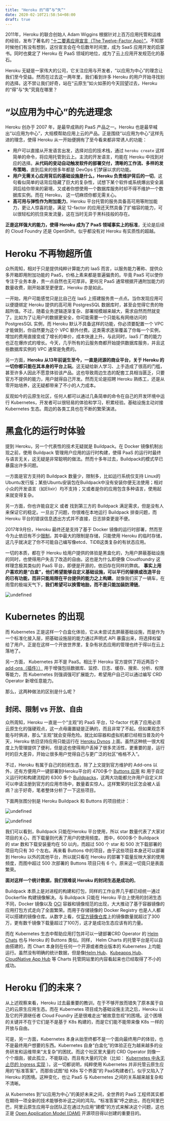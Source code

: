 ```yaml
---
title: "Heroku 的“得”与“失”"
date: 2020-02-10T21:58:54+08:00
draft: true
---
```


2011年，Heroku 的联合创始人  Adam Wiggins 根据针对上百万应用托管和运维的经验，发布了著名的 [“十二要素应用宣言（The Twelve-Factor App）”](https://12factor.net/)。不知那时候他们有没有想到，这份宣言会在今后数年时间里，成为 SaaS 应用开发的启蒙书。同时也奠定了 Heroku 在 PaaS 领域的地位，成为了云上应用开发规范化的基石。

Heroku 无疑是一家伟大的公司，它关注应用与开发者，“以应用为中心”的理念让我们至今受益。然而在过去这一两年里，我们看到许多 Heroku 的用户开始寻找别的选择。这不禁让我们好奇，站在“云原生”如火如荼的今天回望过去，Heroku 的“得”与“失”究竟在哪里？

<!--more-->

# “以应用为中心”的先进理念

Heroku 创办于 2007 年，是最早成熟的 PaaS 产品之一。Heroku 也是最早喊出“以应用为中心”，大规模帮助应用上云的产品。正是围绕“以应用为中心”这样先进的理念，使得 Heroku 从一开始便拥有了至今看来都非常诱人的功能：

* 用户可以直接从开发语言出发，选择对应的技术栈，通过 `heroku create` 这样简单的命令，将应用托管到云上。主流的开发语言，均能在 Heroku 中找到对应的选择。**从代码的变动自动触发软件的部署交付，清晰的工作流、多样的发布策略**，直到后来的很多年都是 DevOps 们梦寐以求的功能。
* **用户无需关心应用背后的基础设施是什么，Heroku 负责维护背后的一切**。这句看似简单的话背后隐藏了巨大的复杂性，试想下某个软件或系统爆出安全漏洞后给你带来的窘境，又或者你想使用一个数据库服务时却不得不维护一个数据库实例。而在 Heroku， 这一切麻烦你都无需关心。
* **高可用与弹性作为附加能力**。Heroku  平台托管的服务具备高可用等附加能力，更让人惊喜的是，满足 12-factor 的应用还天然具备了扩缩容的能力，可以很轻松的抗住突发流量，这在当时无异于黑科技般的存在。

**正是这样强大的能力，使得 Heroku 成为了 PaaS 领域事实上的标准**，无论是后续的 Cloud Foundry 还是 OpenShift，似乎都没有对 Heroku 有实质性的超越。



#  Heroku 不再物超所值

众所周知，相对于只是提供纯粹计算能力的 IaaS 而言，以服务能力著称、提供众多开箱即用附加功能的 PaaS，价格上素来都是普遍偏贵的。毕竟 PaaS 可以使你专注于业务本身，贵一点自然也无可厚非。更何况 PaaS 通常根据开通附加能力的数量收费，刚开始甚至更便宜，Heroku 亦是如此。

一开始，用户可能感觉只是比自己在 IaaS 上搭建服务贵一点点。当你发现应用可以便捷绑定 Heroku 提供的高可用 PostgresSQL 数据库时，甚至会觉得它贵的物超所值。不过，随着业务逻辑逐渐复杂、部署规模越来越大，需求自然而然就变了。比如为了让用户的数据更安全，你可能需要一个只能私有网络访问的 PostgresSQL 实例，而 Heroku 默认不具备这样的功能，你必须要配置一个 VPC 才能做到，你自然要为这个 VPC 额外付费。这类需求逐渐覆盖了你每一个实例，增加的费用直接变成了增长的单价，成本快速上升。与此同时，IaaS 厂商的能力也正在爆炸式的增长。今天，几乎所有的云服务商都开始提供数据库服务，并且这些数据库实例的 VPC 通常是免费的。 

另一方面，**Heroku 从13年前诞生至今，一直是闭源的商业平台，关于 Heroku 的一切你都只能在其本身的平台上玩**。这无疑给新人学习、上手造成了很高的门槛，甚至许多人因此不愿意体验该产品。这也导致周边生态的配套工具相当匮乏，只要官方不提供的能力，用户就得自己开发。然而无论是招聘 Heroku 熟练工，还是从零开始培养，这无疑都带来了不小的人力成本。

反观如今的云原生社区，任何人都可以通过几条简单的命令在自己的开发环境中运行 Kubernetes，开发者可以很轻易的体验和学习，积累经验。基础设施主动对接 Kubernetes 生态。周边的各类工具也在不断的繁荣演进。


# 黑盒化的运行时体验

提到 Heroku，另一个代表性的技术无疑就是 Buildpack。在 Docker 镜像机制出现之前，使用 Buildpack 管理用户应用的运行时构建，使得 PaaS 的运行时最终与语言无关，这无疑是非常聪明的做法。然而十多年过去，Buildpack的模式早已暴露出许多问题。

一方面是官方支持的 Buildpack 数量少，限制多，比如运行系统仅支持 Linux的Ubuntu发行版；某些Ubuntu安装包在Buildpack中没有安装你便无法使用；相对小众的开发语言（如Elixir）均不支持；又或者是你的应用包含多种语言，使用起来就变得复杂。

另一方面，你也许能自定义 或者 找到第三方的 Buildpack 满足需求，但是没有人来保证它的稳定。一旦出了问题，你很难在本地运行 Buildpack 排查问题，而 Heroku 平台的错误信息透出方式并不直接，日志排查更是不便。

2017年9月份，Heroku 最终还是支持了基于 Docker 镜像的运行时部署，然而至今为止依旧有不少[限制](https://devcenter.heroku.com/articles/container-registry-and-runtime#unsupported-dockerfile-commands)，其中最大的限制是存储，只能使用 Heroku 的临时存储，这几乎就决定了你不可能自己编写像etcd、TiDB这类复杂的有状态应用。

一切的本质，都在于 Heroku 给用户提供的体验是黑盒化的，为用户屏蔽基础设施的同时，也使得用户失去了改造的自由。这也是为什么即便像 Cloudfoundry 这样理念极其类似的 PaaS 平台，即便是开源的，依旧存在同样的弊病。 **事实上用户喜欢的是“白盒”，他们希望能够自定义基础设施，可以平行的替换或改造平台的已有功能，而非只能局限在平台提供的能力之上构建**。就像我们买了一辆车，在雨雪的极端天气下，**我们希望可以换雪地胎，而不是只能加装防滑链**。

![undefined](https://intranetproxy.alipay.com/skylark/lark/0/2020/png/209196/1581423197577-31a93e4d-6e2f-4f39-98db-68e4b7dddb84.png) 

# Kubernetes 的出现

而 Kubernetes 正是这样一个白盒化体验，它从未尝试去屏蔽基础设施，而是作为一个标准化接入层，把基础设施层的能力通过声明式 API 暴露出来，将选择权留给了用户。正是在这样一个开放世界里，复杂有状态应用的管理也终于得以在云上落地了。

另一方面， Kubernetes 并不是 PaaS。相比于 Heroku 官方提供了将近两百个[add-ons（插件））](https://elements.heroku.com/addons) 用于增强包括数据库、监控、日志、缓存、搜索、分析、权限等能力，而 Kubernetes 则强调强可扩展能力，希望用户自己可以通过编写 CRD Operator 新增任意能力。

那么，这两种做法的区别是什么呢？

## 封闭、限制 vs 开放、自由

众所周知，Heroku 一直是一个“主观”的 PaaS 平台，12-factor 代表了应用必须云原生化的强硬观点，这一点毋庸置疑是正确的，而且非常了不起。但如果观念不能与时俱进，那么“主观”就会变得危险。就比如容器和虚拟机都已经相当普及的今天，Heroku 依旧坚持应用只能运行在 [Heroku Dynos](https://www.heroku.com/dynos) 上面。虽然这种统一很大程度上为管理提供了便利，但是这也使得用户丢掉了很多灵活性，更重要的是，运行时的巨大差异，开始让很多用户觉得自己与更广泛的社区“格格不入”。

不过，Heroku 有属于自己的封闭生态，除了上文提到官方维护的 Add-ons 以外，还有方便用户一键部署到Heroku平台的 4700多个 [Buttons 应用](https://elements.heroku.com/buttons)  和 用于自定义运行时和构建流程的 6300 多个 [Buildpacks](https://elements.heroku.com/buildpacks)，这两大功能都允许用户自定义并可以申请注册到官方的应用市场中，数量着实惊人。这样繁荣的社区怎会被人诟病？出于好奇，笔者整体分析了一下这些项目。

下面两张图分别是 Heroku Buildpack 和 Buttons 的项目统计：

![undefined](https://wonderflow.info/images/2020-03-01-heroku/2.png) 

![undefined](https://wonderflow.info/images/2020-03-01-heroku/1.png) 

我们可以看到，Buildpack 只能在Heroku 平台使用，所以 star 数量代表了大家对项目的关心，而下载量则代表了用户的使用频度。 图中，6000多个 Buildpack 的 star 数和下载安装量均在 50 以内，而超过 500 个 star 和 500 次下载部署的项目均只有 30 个左右。再来看 Buttons 中的项目，由于这些项目本身还可以部署到 Heroku 以外的其他平台，所以就只看在 Heroku 的部署下载量反映大家的使用频度，而图中超过 500 次部署的 Buttons 项目只有 6 个。原来这一切竟只是表面繁荣。

**面对这样一个统计数据，我们很难说 Heroku 的封闭生态是成功的**。

Buildpack 本质上是对进程的构建和打包，同样的工作业界几乎都已经统一通过 Dockerfile 构建镜像解决。与 Buildpack 只能在 Heroku 平台上使用的封闭生态不同，Docker 镜像以及 [OCI](https://www.opencontainers.org/) 容器和镜像规范的出现，大大推动了基于容器镜像的应用打包方式走向了全面繁荣。而用于存储镜像的 Docker Registry 也是人人都可以搭建的镜像仓库。从数字上看，仅[官方镜像仓库](https://hub.docker.com/)上的镜像数量就超过了300万，更有数千镜像下载量超过了100万，这才是成功生态应该有的力量。

而在 Kubernetes 生态中帮助应用打包并可以一键部署CRD Operator 的 [Helm Chats](https://helm.sh/) 也与 Heroku 的 Buttons 类似。同样， Helm Charts 的托管平台是可以自由搭建的，而 Chart 本身则在任何一个开源或者商业版本的 Kubernetes 上均能运行。虽然没有明确的统计数据，但是像[Helm Hub](https://hub.helm.sh/)、[Kubeapps Hub](https://hub.kubeapps.com/)、[CloudNative App Hub](https://developer.aliyun.com/hub) 等 Charts 托管网站里的内容看起来也已经取得了不小的成功。

#  Heroku 们的未来？

从上述观察来看，Heroku 过去最重要的教训，在于不够开放而错失了原本属于自己的云原生应用生态。而在 Kubernetes 项目成为基础设施主流之后，Heroku 以及它的开源继任者 Cloud Foundry 还是很难走出“被故意忽视”的困境。这个困境的关键并不在于它们是不是基于 K8s 构建的，而是它们能不能带来像 K8s 一样的开放与自由。

可是，另一方面，Kubernetes 本身从始至终都不是一个面向最终用户的体验，也不是最终用户想要的东西。Kubernetes 自身“白盒化”的体验正在为越来越多的业务研发和运维带来“太复杂”的困扰。而这个社区里大量的 CRD Operator 则像一个个烟囱，彼此孤立，不能联动，而且有大量的冗余（比如： [ Kubernetes 中永无止尽的 Ingress 实现](https://kubernetes.io/docs/concepts/services-networking/ingress-controllers/) ）。这一切都说明，纯粹使用 Kubernetes 并非托管云原生应用的“标准答案”。而那些试图“给 K8s 写个界面”的 PaaS构建者们，似乎又陷入了 Heroku 的困境。这种变化，也让 PaaS 与 Kubernetes 之间的关系越来越复杂和不清晰。 

从 Kubernetes 到“以应用为中心”的美好未来之间，全世界的 PaaS 工程师其实都在期待一项全新的技术能够弥补这之间的鸿沟。“标准答案”呼之欲出，而在阿里巴巴，阿里云原生应用平台团队正在通过为应用“建模”的方式来解决这个问题，这也正是 [Open Application Model (OAM)](https://github.com/oam-dev/spec) 开源项目得以创建的重要目的。






